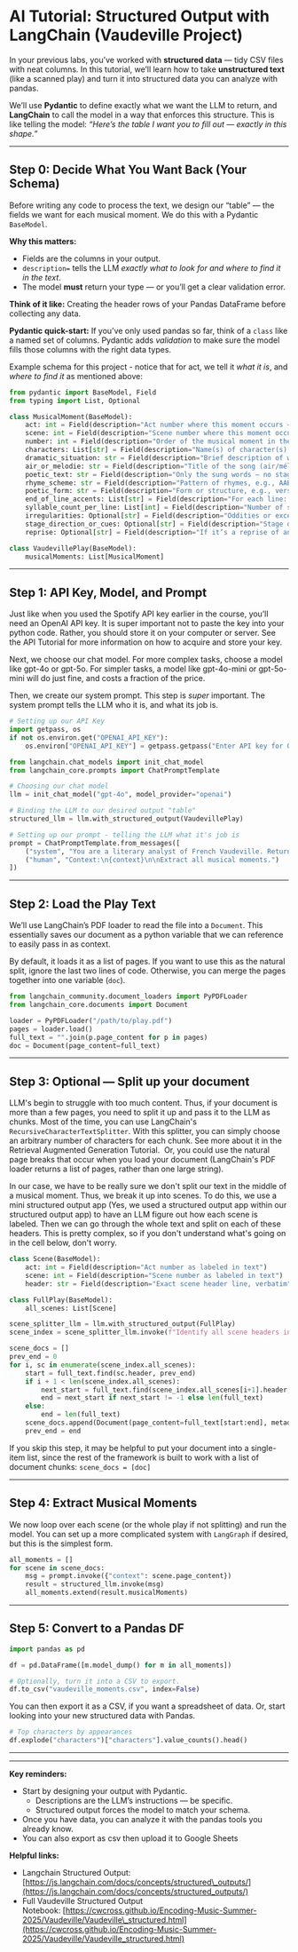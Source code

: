# AI Tutorial: Structured Output with LangChain (Vaudeville Project)

In your previous labs, you’ve worked with **structured data** — tidy CSV files with neat columns. In this tutorial, we’ll learn how to take **unstructured text** (like a scanned play) and turn it into structured data you can analyze with pandas.

We’ll use **Pydantic** to define exactly what we want the LLM to return, and **LangChain** to call the model in a way that enforces this structure. This is like telling the model: *“Here’s the table I want you to fill out — exactly in this shape.”*

---

## Step 0: Decide What You Want Back (Your Schema)

Before writing any code to process the text, we design our “table” — the fields we want for each musical moment. We do this with a Pydantic `BaseModel`.

**Why this matters:**

- Fields are the columns in your output.
- `description=` tells the LLM *exactly what to look for and where to find it in the text*.
- The model **must** return your type — or you’ll get a clear validation error.

**Think of it like:** Creating the header rows of your Pandas DataFrame before collecting any data.

**Pydantic quick-start:** If you’ve only used pandas so far, think of a `class` like a named set of columns. Pydantic adds *validation* to make sure the model fills those columns with the right data types.

Example schema for this project - notice that for act, we tell it *what it is*, and *where to find it* as mentioned above:

```python
from pydantic import BaseModel, Field
from typing import List, Optional

class MusicalMoment(BaseModel):
    act: int = Field(description="Act number where this moment occurs — labeled at the top of the act or scene")
    scene: int = Field(description="Scene number where this moment occurs — labeled at the top of the scene")
    number: int = Field(description="Order of the musical moment in the scene (1, 2, 3...) ")
    characters: List[str] = Field(description="Name(s) of character(s) performing")
    dramatic_situation: str = Field(description="Brief description of what’s happening dramatically")
    air_or_melodie: str = Field(description="Title of the song (air/mélodie) as labeled in the text")
    poetic_text: str = Field(description="Only the sung words — no stage directions")
    rhyme_scheme: str = Field(description="Pattern of rhymes, e.g., AABB")
    poetic_form: str = Field(description="Form or structure, e.g., verse + refrain")
    end_of_line_accents: List[str] = Field(description="For each line: masculine or féminine")
    syllable_count_per_line: List[int] = Field(description="Number of syllables per line; watch for contractions/dialect")
    irregularities: Optional[str] = Field(description="Oddities or exceptions")
    stage_direction_or_cues: Optional[str] = Field(description="Stage directions or cues linked to the song")
    reprise: Optional[str] = Field(description="If it’s a reprise of an earlier number")

class VaudevillePlay(BaseModel):
    musicalMoments: List[MusicalMoment]
```

---

## Step 1: API Key, Model, and Prompt

Just like when you used the Spotify API key earlier in the course, you’ll need an OpenAI API key. It is super important not to paste the key into your python code. Rather, you should store it on your computer or server. See the API Tutorial for more information on how to acquire and store your key.

Next, we choose our chat model. For more complex tasks, choose a model like gpt-4o or gpt-5o. For simpler tasks, a model like gpt-4o-mini or gpt-5o-mini will do just fine, and costs a fraction of the price. 

Then, we create our system prompt. This step is *super* important. The system prompt tells the LLM who it is, and what its job is. 

```python
# Setting up our API Key
import getpass, os
if not os.environ.get("OPENAI_API_KEY"):
    os.environ["OPENAI_API_KEY"] = getpass.getpass("Enter API key for OpenAI: ")

from langchain.chat_models import init_chat_model
from langchain_core.prompts import ChatPromptTemplate

# Choosing our chat model
llm = init_chat_model("gpt-4o", model_provider="openai")

# Binding the LLM to our desired output "table"
structured_llm = llm.with_structured_output(VaudevillePlay)

# Setting up our prompt - telling the LLM what it's job is
prompt = ChatPromptTemplate.from_messages([
    ("system", "You are a literary analyst of French Vaudeville. Return a VaudevillePlay object with all musical moments."),
    ("human", "Context:\n{context}\n\nExtract all musical moments.")
])
```

---

## Step 2: Load the Play Text

We’ll use LangChain’s PDF loader to read the file into a `Document`. This essentially saves our document as a python variable that we can reference to easily pass in as context.

By default, it loads it as a list of pages. If you want to use this as the natural split, ignore the last two lines of code. Otherwise, you can merge the pages together into one variable (`doc`). 

```python
from langchain_community.document_loaders import PyPDFLoader
from langchain_core.documents import Document

loader = PyPDFLoader("/path/to/play.pdf")
pages = loader.load()
full_text = "".join(p.page_content for p in pages)
doc = Document(page_content=full_text)
```

---

## Step 3: Optional — Split up your document

LLM's begin to struggle with too much content. Thus, if your document is more than a few pages, you need to split it up and pass it to the LLM as chunks. Most of the time, you can use LangChain's `RecursiveCharacterTextSplitter`. With this splitter, you can simply choose an arbitrary number of characters for each chunk. See more about it in the Retrieval Augmented Generation Tutorial.  Or, you could use the natural page breaks that occur when you load your document (LangChain's PDF loader returns a list of pages, rather than one large string).

&#x20;

In our case, we have to be really sure we don't split our text in the middle of a musical moment. Thus, we break it up into scenes. To do this, we use a mini structured output app (Yes, we used a structured output app within our structured output app) to have an LLM figure out how each scene is labeled. Then we can go through the whole text and split on each of these headers. This is pretty complex, so if you don't understand what's going on in the cell below, don't worry. 

```python
class Scene(BaseModel):
    act: int = Field(description="Act number as labeled in text")
    scene: int = Field(description="Scene number as labeled in text")
    header: str = Field(description="Exact scene header line, verbatim")

class FullPlay(BaseModel):
    all_scenes: List[Scene]
```

```python
scene_splitter_llm = llm.with_structured_output(FullPlay)
scene_index = scene_splitter_llm.invoke(f"Identify all scene headers in:\n{full_text}")

scene_docs = []
prev_end = 0
for i, sc in enumerate(scene_index.all_scenes):
    start = full_text.find(sc.header, prev_end)
    if i + 1 < len(scene_index.all_scenes):
        next_start = full_text.find(scene_index.all_scenes[i+1].header, start)
        end = next_start if next_start != -1 else len(full_text)
    else:
        end = len(full_text)
    scene_docs.append(Document(page_content=full_text[start:end], metadata={"act": sc.act, "scene": sc.scene, "header": sc.header}))
    prev_end = end
```

If you skip this step, it may be helpful to put your document into a single-item list, since the rest of the framework is built to work with a list of document chunks: `scene_docs = [doc]`

---

## Step 4: Extract Musical Moments

We now loop over each scene (or the whole play if not splitting) and run the model. You can set up a more complicated system with `LangGraph` if desired, but this is the simplest form. 

```python
all_moments = []
for scene in scene_docs:
    msg = prompt.invoke({"context": scene.page_content})
    result = structured_llm.invoke(msg)
    all_moments.extend(result.musicalMoments)
```

---

## Step 5: Convert to a Pandas DF

```python
import pandas as pd

df = pd.DataFrame([m.model_dump() for m in all_moments])

# Optionally, turn it into a CSV to export.
df.to_csv("vaudeville_moments.csv", index=False)
```

You can then export it as a CSV, if you want a spreadsheet of data. Or, start looking into your new structured data with Pandas.

```python
# Top characters by appearances
df.explode("characters")["characters"].value_counts().head()
```

---

---

**Key reminders:**

- Start by designing your output with Pydantic.
  - Descriptions are the LLM’s instructions — be specific.
  - Structured output forces the model to match your schema.
- Once you have data, you can analyze it with the pandas tools you already know.
- You can also export as csv then upload it to Google Sheets



**Helpful links:**

- Langchain Structured Output: [https://js.langchain.com/docs/concepts/structured\_outputs/](https://js.langchain.com/docs/concepts/structured_outputs/)
- Full Vaudeville Structured Output Notebook: [https://cwcross.github.io/Encoding-Music-Summer-2025/Vaudeville/Vaudeville\_structured.html](https://cwcross.github.io/Encoding-Music-Summer-2025/Vaudeville/Vaudeville_structured.html)
